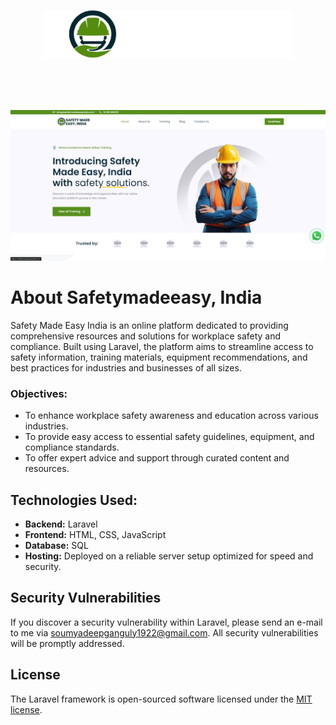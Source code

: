 <p align="center"><a href="https://safetymadeeasyindia.com/" target="_blank"><img src="public\assets\images\logo\logo-5.webp" width="400" alt="Logo"></a></p>
<br><br><br>
<p align="center"><a href="https://safetymadeeasyindia.com/" target="_blank"><img src="public\assets\screenshots\Screenshot 2024-09-08 121509.png" width="800" alt="UI"></a></p>


</p>

# **About Safetymadeeasy, India**

Safety Made Easy India is an online platform dedicated to providing comprehensive resources and solutions for workplace safety and compliance. Built using Laravel, the platform aims to streamline access to safety information, training materials, equipment recommendations, and best practices for industries and businesses of all sizes.

### Objectives:

- To enhance workplace safety awareness and education across various industries.
- To provide easy access to essential safety guidelines, equipment, and compliance standards.
- To offer expert advice and support through curated content and resources.

## Technologies Used:

- **Backend:** Laravel
- **Frontend:** HTML, CSS, JavaScript
- **Database:** SQL
- **Hosting:** Deployed on a reliable server setup optimized for speed and security.


## Security Vulnerabilities
If you discover a security vulnerability within Laravel, please send an e-mail to me via [soumyadeepganguly1922@gmail.com](mailto:soumyadeepganguly1922@gmail.com). All security vulnerabilities will be promptly addressed.

## License

The Laravel framework is open-sourced software licensed under the [MIT license](https://opensource.org/licenses/MIT).
